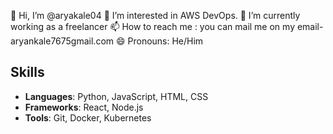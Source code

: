 👋 Hi, I’m @aryakale04
👀 I’m interested in AWS DevOps.
🌱 I’m currently working as a freelancer
📫 How to reach me : you can mail me on my email- aryankale7675gmail.com
😄 Pronouns: He/Him

## Skills
- **Languages**: Python, JavaScript, HTML, CSS
- **Frameworks**: React, Node.js
- **Tools**: Git, Docker, Kubernetes
